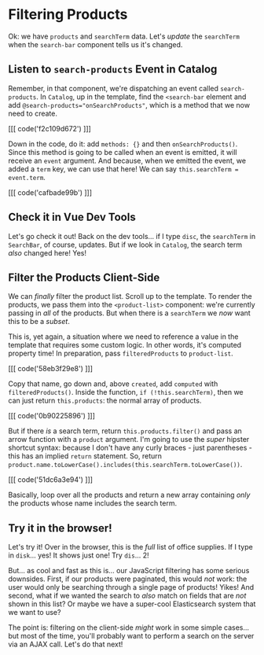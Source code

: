# Filtering Products

Ok: we have `products` and `searchTerm` data. Let's *update* the
`searchTerm` when the `search-bar` component tells us it's changed.

## Listen to `search-products` Event in Catalog

Remember, in that component, we're dispatching
an event called `search-products`. In `Catalog`, up in the template, find the
`<search-bar` element and add `@search-products="onSearchProducts"`, which
is a method that we now need to create.

[[[ code('f2c109d672') ]]]

Down in the code, do it: add `methods: {}` and then `onSearchProducts()`.
Since this method is going to be called when an event is emitted, it will
receive an `event` argument. And because, when we
emitted the event, we added a `term` key, we can use that here! We can say
`this.searchTerm = event.term`.

[[[ code('cafbade99b') ]]]

## Check it in Vue Dev Tools

Let's go check it out! Back on the dev tools... if I type `disc`, the `searchTerm`
in `SearchBar`, of course, updates. But if we look in `Catalog`, the search term
*also* changed here! Yes!

## Filter the Products Client-Side

We can *finally* filter the product list. Scroll up to the template. To render
the products, we pass them into the
`<product-list>` component: we're currently passing in *all* of the
products. But when there is a `searchTerm` we *now* want this to be a *subset*.

This is, yet again, a situation where we need to reference a value in the template
that requires some custom logic. In other words, it's computed property time!
In preparation, pass `filteredProducts` to `product-list`.

[[[ code('58eb3f29e8') ]]]

Copy that name, go down and, above `created`, add
`computed` with `filteredProducts()`. Inside the function,
`if (!this.searchTerm)`, then we can just return `this.products`: the
normal array of products.

[[[ code('0b90225896') ]]]

But if there *is* a search term, return `this.products.filter()`
and pass an arrow function with a `product` argument. I'm going to use
the *super* hipster shortcut syntax: because I don't have any curly braces - just
parentheses - this has an implied `return` statement. So, return
`product.name.toLowerCase().includes(this.searchTerm.toLowerCase())`.

[[[ code('51dc6a3e94') ]]]

Basically, loop over all the products and return a new array containing *only*
the products whose name includes the search term.

## Try it in the browser!

Let's try it! Over in the browser, this is the *full* list of office
supplies. If I type in `disk`... yes! It shows just one! Try `dis`... 2!

But... as cool and fast as this is... our JavaScript filtering has some serious
downsides. First, if our products were paginated, this would *not* work: the user
would only be searching through a single page of products! Yikes! And second, what
if we wanted the search to *also* match on fields that are *not* shown in this
list? Or maybe we have a super-cool Elasticsearch system that we want to use?

The point is: filtering on the client-side *might* work in some simple cases...
but most of the time, you'll probably want to perform a search on the server via
an AJAX call. Let's do that next!

